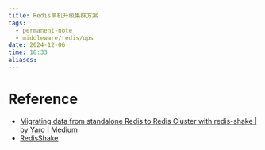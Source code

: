 ```yaml
---
title: Redis单机升级集群方案
tags:
  - permanent-note
  - middleware/redis/ops
date: 2024-12-06
time: 18:33
aliases:
---
```



# Reference
* [Migrating data from standalone Redis to Redis Cluster with redis-shake \| by Yaro \| Medium](https://hryshchenko.medium.com/migrate-data-from-standalone-redis-to-redis-cluster-with-redis-shake-1e42cb27d1d3)
* [RedisShake](https://tair-opensource.github.io/RedisShake/zh/)
